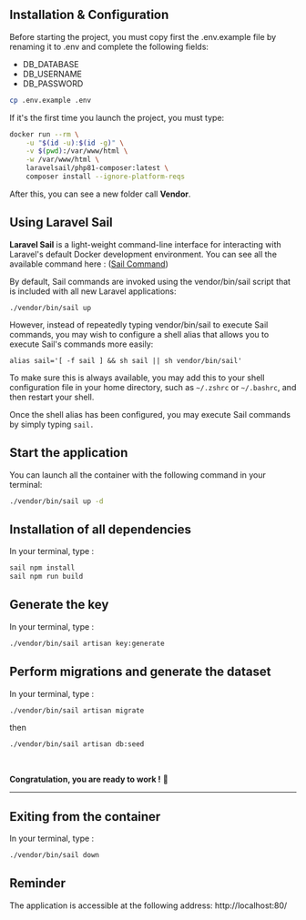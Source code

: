 ## Installation & Configuration
Before starting the project, you must copy first the .env.example file by renaming it to .env and complete the following fields:

- DB_DATABASE
- DB_USERNAME
- DB_PASSWORD

```bash
cp .env.example .env
```
If it's the first time you launch the project, you must type:

```bash
docker run --rm \
    -u "$(id -u):$(id -g)" \
    -v $(pwd):/var/www/html \
    -w /var/www/html \
    laravelsail/php81-composer:latest \
    composer install --ignore-platform-reqs
```
After this, you can see a new folder call **Vendor**.

## Using Laravel Sail

**Laravel Sail** is a light-weight command-line interface for interacting with Laravel's default Docker development environment. You can see all the available command here : ([Sail Command](https://laravel.com/docs/10.x/sail))

By default, Sail commands are invoked using the vendor/bin/sail script that is included with all new Laravel applications:

`./vendor/bin/sail up`

However, instead of repeatedly typing vendor/bin/sail to execute Sail commands, you may wish to configure a shell alias that allows you to execute Sail's commands more easily:

`alias sail='[ -f sail ] && sh sail || sh vendor/bin/sail'`

To make sure this is always available, you may add this to your shell configuration file in your home directory, such as `~/.zshrc` or `~/.bashrc`, and then restart your shell.

Once the shell alias has been configured, you may execute Sail commands by simply typing `sail.`

## Start the application

You can launch all the container with the following command in your terminal:
```bash
./vendor/bin/sail up -d
```
## Installation of all dependencies
In your terminal, type :
```bash
sail npm install 
sail npm run build
```

## Generate the key
In your terminal, type :
```bash
./vendor/bin/sail artisan key:generate
```
## Perform migrations and generate the dataset

In your terminal, type :
```bash
./vendor/bin/sail artisan migrate
```
then
```bash
./vendor/bin/sail artisan db:seed
```

<br/>

**Congratulation, you are ready to work !**  🎉

---
## Exiting from the container

In your terminal, type :
```bash
./vendor/bin/sail down
```
## Reminder

The application is accessible at the following address: http://localhost:80/
